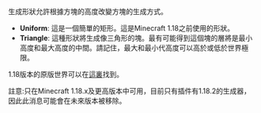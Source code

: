 生成形狀允許根據方塊的高度改變方塊的生成方式。

* **Uniform**: 這是一個簡單的矩形。這是Minecraft 1.18之前使用的形狀。
* **Triangle**: 這種形狀將生成像三角形的塊。最有可能得到這個塊的層將是最小高度和最大高度的中間。請記住，最大和最小代高度可以高於或低於世界極限。

1.18版本的原版世界可以在[這裏](https://static.wikia.nocookie.net/minecraft_zh_gamepedia/images/d/da/1.18_ore_distribution.jpg/revision/latest?cb=20221023021107)找到。

註意:只在Minecraft 1.18.x及更高版本中可用，目前只有插件有1.18.2的生成器，因此此消息可能會在未來版本被移除。